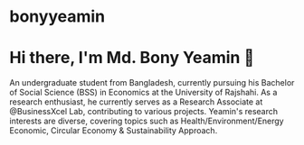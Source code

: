 # bonyyeamin

# Hi there, I'm Md. Bony Yeamin 👋

An undergraduate student from Bangladesh, currently pursuing his Bachelor of Social Science (BSS) in Economics at the University of Rajshahi. As a research enthusiast, he currently serves as a Research Associate at @BusinessXcel Lab, contributing to various projects. Yeamin's research interests are diverse, covering topics such as Health/Environment/Energy Economic, Circular Economy & Sustainability Approach.
